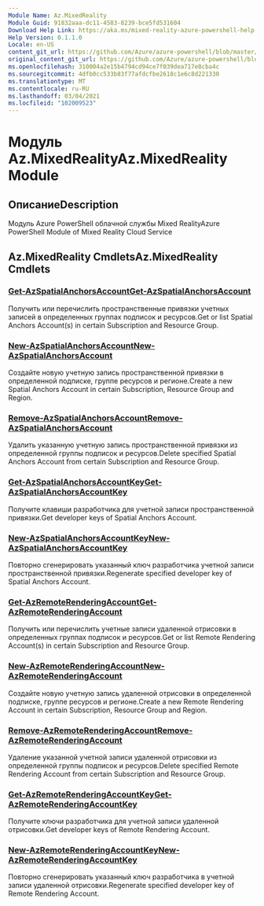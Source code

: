 ```yaml
---
Module Name: Az.MixedReality
Module Guid: 91832aaa-dc11-4583-8239-bce5fd531604
Download Help Link: https://aka.ms/mixed-reality-azure-powershell-help
Help Version: 0.1.1.0
Locale: en-US
content_git_url: https://github.com/Azure/azure-powershell/blob/master/src/MixedReality/MixedReality/help/Az.MixedReality.md
original_content_git_url: https://github.com/Azure/azure-powershell/blob/master/src/MixedReality/MixedReality/help/Az.MixedReality.md
ms.openlocfilehash: 310004a2e15b4794cd94ce7f039dea717e8cba4c
ms.sourcegitcommit: 4dfb0cc533b83f77afdcfbe2618c1e6c8d221330
ms.translationtype: MT
ms.contentlocale: ru-RU
ms.lasthandoff: 03/04/2021
ms.locfileid: "102009523"
---
```

# <span data-ttu-id="064d9-101">Модуль Az.MixedReality</span><span class="sxs-lookup"><span data-stu-id="064d9-101">Az.MixedReality Module</span></span>
## <span data-ttu-id="064d9-102">Описание</span><span class="sxs-lookup"><span data-stu-id="064d9-102">Description</span></span>
<span data-ttu-id="064d9-103">Модуль Azure PowerShell облачной службы Mixed Reality</span><span class="sxs-lookup"><span data-stu-id="064d9-103">Azure PowerShell Module of Mixed Reality Cloud Service</span></span>

## <span data-ttu-id="064d9-104">Az.MixedReality Cmdlets</span><span class="sxs-lookup"><span data-stu-id="064d9-104">Az.MixedReality Cmdlets</span></span>
### [<span data-ttu-id="064d9-105">Get-AzSpatialAnchorsAccount</span><span class="sxs-lookup"><span data-stu-id="064d9-105">Get-AzSpatialAnchorsAccount</span></span>](Get-AzSpatialAnchorsAccount.md)
<span data-ttu-id="064d9-106">Получить или перечислить пространственные привязки учетных записей в определенных группах подписок и ресурсов.</span><span class="sxs-lookup"><span data-stu-id="064d9-106">Get or list Spatial Anchors Account(s) in certain Subscription and Resource Group.</span></span>

### [<span data-ttu-id="064d9-107">New-AzSpatialAnchorsAccount</span><span class="sxs-lookup"><span data-stu-id="064d9-107">New-AzSpatialAnchorsAccount</span></span>](New-AzSpatialAnchorsAccount.md)
<span data-ttu-id="064d9-108">Создайте новую учетную запись пространственной привязки в определенной подписке, группе ресурсов и регионе.</span><span class="sxs-lookup"><span data-stu-id="064d9-108">Create a new Spatial Anchors Account in certain Subscription, Resource Group and Region.</span></span>

### [<span data-ttu-id="064d9-109">Remove-AzSpatialAnchorsAccount</span><span class="sxs-lookup"><span data-stu-id="064d9-109">Remove-AzSpatialAnchorsAccount</span></span>](Remove-AzSpatialAnchorsAccount.md)
<span data-ttu-id="064d9-110">Удалить указанную учетную запись пространственной привязки из определенной группы подписок и ресурсов.</span><span class="sxs-lookup"><span data-stu-id="064d9-110">Delete specified Spatial Anchors Account from certain Subscription and Resource Group.</span></span>

### [<span data-ttu-id="064d9-111">Get-AzSpatialAnchorsAccountKey</span><span class="sxs-lookup"><span data-stu-id="064d9-111">Get-AzSpatialAnchorsAccountKey</span></span>](Get-AzSpatialAnchorsAccountKey.md)
<span data-ttu-id="064d9-112">Получите клавиши разработчика для учетной записи пространственной привязки.</span><span class="sxs-lookup"><span data-stu-id="064d9-112">Get developer keys of Spatial Anchors Account.</span></span>

### [<span data-ttu-id="064d9-113">New-AzSpatialAnchorsAccountKey</span><span class="sxs-lookup"><span data-stu-id="064d9-113">New-AzSpatialAnchorsAccountKey</span></span>](New-AzSpatialAnchorsAccountKey.md)
<span data-ttu-id="064d9-114">Повторно сгенерировать указанный ключ разработчика учетной записи пространственной привязки.</span><span class="sxs-lookup"><span data-stu-id="064d9-114">Regenerate specified developer key of Spatial Anchors Account.</span></span>

### [<span data-ttu-id="064d9-115">Get-AzRemoteRenderingAccount</span><span class="sxs-lookup"><span data-stu-id="064d9-115">Get-AzRemoteRenderingAccount</span></span>](Get-AzRemoteRenderingAccount.md)
<span data-ttu-id="064d9-116">Получить или перечислить учетные записи удаленной отрисовки в определенных группах подписок и ресурсов.</span><span class="sxs-lookup"><span data-stu-id="064d9-116">Get or list Remote Rendering Account(s) in certain Subscription and Resource Group.</span></span>

### [<span data-ttu-id="064d9-117">New-AzRemoteRenderingAccount</span><span class="sxs-lookup"><span data-stu-id="064d9-117">New-AzRemoteRenderingAccount</span></span>](New-AzRemoteRenderingAccount.md)
<span data-ttu-id="064d9-118">Создайте новую учетную запись удаленной отрисовки в определенной подписке, группе ресурсов и регионе.</span><span class="sxs-lookup"><span data-stu-id="064d9-118">Create a new Remote Rendering Account in certain Subscription, Resource Group and Region.</span></span>

### [<span data-ttu-id="064d9-119">Remove-AzRemoteRenderingAccount</span><span class="sxs-lookup"><span data-stu-id="064d9-119">Remove-AzRemoteRenderingAccount</span></span>](Remove-AzRemoteRenderingAccount.md)
<span data-ttu-id="064d9-120">Удаление указанной учетной записи удаленной отрисовки из определенной группы подписок и ресурсов.</span><span class="sxs-lookup"><span data-stu-id="064d9-120">Delete specified Remote Rendering Account from certain Subscription and Resource Group.</span></span>

### [<span data-ttu-id="064d9-121">Get-AzRemoteRenderingAccountKey</span><span class="sxs-lookup"><span data-stu-id="064d9-121">Get-AzRemoteRenderingAccountKey</span></span>](Get-AzRemoteRenderingAccountKey.md)
<span data-ttu-id="064d9-122">Получите ключи разработчика для учетной записи удаленной отрисовки.</span><span class="sxs-lookup"><span data-stu-id="064d9-122">Get developer keys of Remote Rendering Account.</span></span>

### [<span data-ttu-id="064d9-123">New-AzRemoteRenderingAccountKey</span><span class="sxs-lookup"><span data-stu-id="064d9-123">New-AzRemoteRenderingAccountKey</span></span>](New-AzRemoteRenderingAccountKey.md)
<span data-ttu-id="064d9-124">Повторно сгенерировать указанный ключ разработчика в учетной записи удаленной отрисовки.</span><span class="sxs-lookup"><span data-stu-id="064d9-124">Regenerate specified developer key of Remote Rendering Account.</span></span>